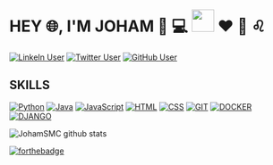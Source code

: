 # HEY :globe_with_meridians:, I'M JOHAM  :boy: :computer: <img src="https://i.pinimg.com/originals/e4/26/70/e426702edf874b181aced1e2fa5c6cde.gif" width="40"> :hearts: :basketball: :leo:


[![LinkeIn User](https://img.shields.io/badge/Linkedin-johamsmc-blue?style=plastic&logo=linkedin&link=https://www.linkedin.com/in/johamsmc/)](https://www.linkedin.com/in/johamsmc/)
[![Twitter User](https://img.shields.io/badge/Twitter-JohamSMC-informational?style=plastic&logo=twitter&link=https://twitter.com/JohamSMC)](https://twitter.com/JohamSMC)
[![GitHub User](https://img.shields.io/badge/GitHub-JohamSMC-red?style=plastic&logo=github&link=https://github.com/JohamSMC)](https://github.com/JohamSMC)

## SKILLS
[![Python](https://img.shields.io/badge/PYTHON-white?style=for-the-badge&logo=python&logoColor=3776AB&color=000)](https://www.python.org/)
[![Java](https://img.shields.io/badge/JAVA-white?style=for-the-badge&logo=java&logoColor=fff&color=000)](https://www.java.com/es/download/)
[![JavaScript](https://img.shields.io/badge/JAVASCRIPT-white?style=for-the-badge&logo=javascript&logoColor=yellow&color=000)](https://www.w3schools.com/Js/)
[![HTML](https://img.shields.io/badge/HTML5-white?style=for-the-badge&logo=html5&logoColor=34F26&color=000)](https://developer.mozilla.org/es/docs/Web/HTML)
[![CSS](https://img.shields.io/badge/CSS3-white?style=for-the-badge&logo=css3&logoColor=1572B6&color=000)](https://developer.mozilla.org/es/docs/Web/CSS)
[![GIT](https://img.shields.io/badge/GIT-white?style=for-the-badge&logo=git&logoColor=F05032&color=000)](https://git-scm.com/)
[![DOCKER](https://img.shields.io/badge/DOCKER-white?style=for-the-badge&logo=docker&logoColor=2496ED&color=000)](https://www.docker.com/)
[![DJANGO](https://img.shields.io/badge/DJANGO-white?style=for-the-badge&logo=django&logoColor=092E20&color=000)](https://www.docker.com/)

![JohamSMC github stats](https://github-readme-stats.vercel.app/api/?username=JohamSMC&hide=["stars"]&show_icons=true&title_color=fff&icon_color=79ff97&text_color=9f9f9f&bg_color=151515)


[![forthebadge](https://forthebadge.com/images/badges/built-with-love.svg)](https://forthebadge.com)
